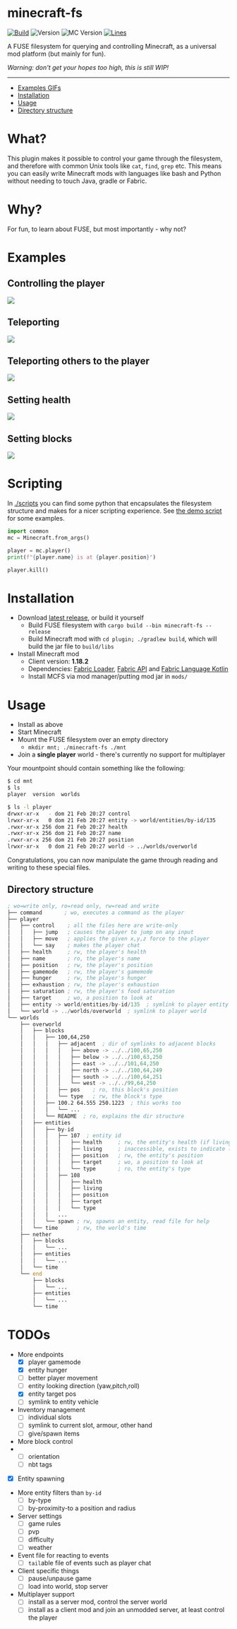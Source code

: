 # minecraft-fs

[![Build](https://github.com/DomWilliams0/minecraft-fs/actions/workflows/build.yml/badge.svg)](https://github.com/DomWilliams0/minecraft-fs/actions/workflows/build.yml)
![Version](https://img.shields.io/badge/version-1.0.0-brightgreen)
![MC Version](https://img.shields.io/badge/minecraft-1.18.2-blue)
[![Lines](https://tokei.rs/b1/github/DomWilliams0/minecraft-fs)](https://github.com/XAMPPRocky/tokei)

A FUSE filesystem for querying and controlling Minecraft, as a universal mod platform (but mainly
for fun).

*Warning: don't get your hopes too high, this is still WIP!*

* * *

* [Examples GIFs](#examples)
* [Installation](#installation)
* [Usage](#usage)
* [Directory structure](#structure)


# What?

This plugin makes it possible to control your game through the filesystem, and therefore with common
Unix tools like `cat`, `find`, `grep` etc. This means you can easily write Minecraft mods with 
languages like bash and Python without needing to touch Java, gradle or Fabric.

# Why?

For fun, to learn about FUSE, but most importantly - why not?

# Examples <a id="examples"/>

## Controlling the player
<img src=".gifs/control.gif" />

## Teleporting
<img src=".gifs/teleport.gif" />

## Teleporting others to the player
<img src=".gifs/teleport-all.gif" />

## Setting health
<img src=".gifs/health.gif" />

## Setting blocks
<img src=".gifs/set-block.gif" />

# Scripting

In [./scripts](./scripts) you can find some python that encapsulates the filesystem structure and
makes for a nicer scripting experience. See [the demo script](./scripts/demo.py) for some examples.

```python
import common
mc = Minecraft.from_args()

player = mc.player()
print(f"{player.name} is at {player.position}")

player.kill()
```

# Installation <a id="installation"/>

* Download [latest release](https://github.com/DomWilliams0/minecraft-fs/releases), or build it yourself
    * Build FUSE filesystem with `cargo build --bin minecraft-fs --release`
    * Build Minecraft mod with `cd plugin; ./gradlew build`, which will build the jar file to
        `build/libs`
* Install Minecraft mod
    * Client version: **1.18.2**
    * Dependencies: [Fabric Loader](https://fabricmc.net/use/installer/),
[Fabric API](https://www.curseforge.com/minecraft/mc-mods/fabric-api) and
[Fabric Language Kotlin](https://www.curseforge.com/minecraft/mc-mods/fabric-language-kotlin)
    * Install MCFS via mod manager/putting mod jar in `mods/`


# Usage <a id="usage"/>

* Install as above
* Start Minecraft
* Mount the FUSE filesystem over an empty directory
    * `mkdir mnt; ./minecraft-fs ./mnt`
* Join a **single player** world - there's currently no support for multiplayer

Your mountpoint should contain something like the following:

```bash
$ cd mnt
$ ls
player  version  worlds

$ ls -l player
drwxr-xr-x   - dom 21 Feb 20:27 control
lrwxr-xr-x   0 dom 21 Feb 20:27 entity -> world/entities/by-id/135
.rwxr-xr-x 256 dom 21 Feb 20:27 health
.rwxr-xr-x 256 dom 21 Feb 20:27 name
.rwxr-xr-x 256 dom 21 Feb 20:27 position
lrwxr-xr-x   0 dom 21 Feb 20:27 world -> ../worlds/overworld
```

Congratulations, you can now manipulate the game through reading and writing to these special files.

## Directory structure <a id="structure"/>

```asm
; wo=write only, ro=read only, rw=read and write
├── command       ; wo, executes a command as the player
├── player
│   ├── control    ; all the files here are write-only
│   │   ├── jump   ; causes the player to jump on any input
│   │   ├── move   ; applies the given x,y,z force to the player
│   │   └── say    ; makes the player chat
│   ├── health     ; rw, the player's health
│   ├── name       ; ro, the player's name
│   ├── position   ; rw, the player's position
│   ├── gamemode   ; rw, the player's gamemode
│   ├── hunger     ; rw, the player's hunger
│   ├── exhaustion ; rw, the player's exhaustion
│   ├── saturation ; rw, the player's food saturation
│   ├── target     ; wo, a position to look at
│   ├── entity -> world/entities/by-id/135  ; symlink to player entity
│   └── world -> ../worlds/overworld  ; symlink to player world
└── worlds
    ├── overworld
    │   ├── blocks
    │   │   ├── 100,64,250
    │   │   │   ├── adjacent  ; dir of symlinks to adjacent blocks
    │   │   │   │   ├── above -> ../../100,65,250
    │   │   │   │   ├── below -> ../../100,63,250
    │   │   │   │   ├── east -> ../../101,64,250
    │   │   │   │   ├── north -> ../../100,64,249
    │   │   │   │   ├── south -> ../../100,64,251
    │   │   │   │   └── west -> ../../99,64,250
    │   │   │   ├── pos    ; ro, this block's position
    │   │   │   └── type   ; rw, the block's type
    │   │   ├── 100.2 64.555 250.1223  ; this works too
    │   │   │   └── ...
    │   │   └── README  ; ro, explains the dir structure
    │   ├── entities
    │   │   ├── by-id
    │   │   │   ├── 107  ; entity id
    │   │   │   │   ├── health     ; rw, the entity's health (if living)
    │   │   │   │   ├── living     ; inaccessible, exists to indicate living
    │   │   │   │   ├── position   ; rw, the entity's position
    │   │   │   │   ├── target     ; wo, a position to look at
    │   │   │   │   └── type       ; ro, the entity's type
    │   │   │   ├── 108
    │   │   │   │   ├── health
    │   │   │   │   ├── living
    │   │   │   │   ├── position
    │   │   │   │   ├── target
    │   │   │   │   └── type
    │   │   │   ...
    │   │   └── spawn ; rw, spawns an entity, read file for help
    │   └── time      ; rw, the world's time
    ├── nether
    │   ├── blocks
    │   │   └── ...
    │   ├── entities
    │   │   └── ...
    │   └── time
    └── end
        ├── blocks
        │   └── ...
        ├── entities
        │   └── ...
        └── time
```

# TODOs

* More endpoints
    * [X] player gamemode
    * [X] entity hunger
    * [ ] better player movement
    * [ ] entity looking direction (yaw,pitch,roll)
    * [X] entity target pos
    * [ ] symlink to entity vehicle
* Inventory management
    * [ ] individual slots
    * [ ] symlink to current slot, armour, other hand
    * [ ] give/spawn items
* More block control
*   * [ ] orientation
    * [ ] nbt tags
* [X] Entity spawning
* More entity filters than `by-id`
    * [ ] by-type
    * [ ] by-proximity-to a position and radius
* Server settings
    * [ ] game rules
    * [ ] pvp
    * [ ] difficulty
    * [ ] weather
* Event file for reacting to events
    * [ ] `tail`able file of events such as player chat
* Client specific things
    * [ ] pause/unpause game
    * [ ] load into world, stop server
* Multiplayer support
    * [ ] install as a server mod, control the server world
    * [ ] install as a client mod and join an unmodded server, at least control the player
